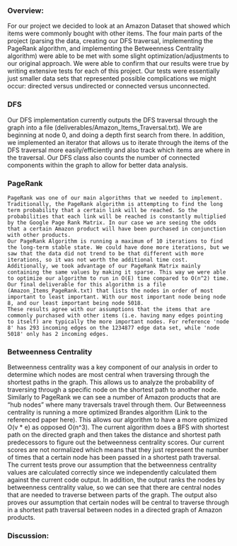 
### Overview:
For our project we decided to look at an Amazon Dataset that showed which items were commonly bought with other items. The four main parts of the project (parsing the data, creating our DFS traversal, implementing the PageRank algorithm, and implementing the Betweenness Centrality algorithm) were able to be met with some slight optimization/adjustments to our original approach. We were able to confirm that our results were true by writing extensive tests for each of this project. Our tests were essentially just smaller data sets that represented possible complications we might occur: directed versus undirected or connected versus unconnected. 
### DFS
Our DFS implementation currently outputs the DFS traversal through the graph into a file (deliverables/Amazon_Items_Traversal.txt). We are beginning at node 0, and doing a depth first search from there. In addition, we implemented an iterator that allows us to iterate through the items of the DFS traversal more easily/efficiently and also track which items are where in the traversal. Our DFS class also counts the number of connected components within the graph to allow for better data analysis.
### PageRank
	PageRank was one of our main algorithms that we needed to implement. Traditionally, the PageRank algorithm is attempting to find the long term probability that a certain link will be reached. So the probabilities that each link will be reached is constantly multiplied by the Google Page Rank Matrix. In our case we are seeing the odds that a certain Amazon product will have been purchased in conjunction with other products. 
	Our PageRank Algorithm is running a maximum of 10 iterations to find the long-term stable state. We could have done more iterations, but we saw that the data did not trend to be that different with more iterations, so it was not worth the additional time cost. Additionally, we took advantage of our PageRank Matrix mainly containing the same values by making it sparse. This way we were able to optimize our algorithm to run in O(E) time compared to O(n^2) time.
	Our final deliverable for this algorithm is a file (Amazon_Items_PageRank.txt) that lists the nodes in order of most important to least important. With our most important node being node 8, and our least important being node 5018. 
	These results agree with our assumptions that the items that are commonly purchased with other items (i.e. having many edges pointing to itself) are typically the more important nodes. For reference 'node 8' has 293 incoming edges on the 1234877 edge data set, while 'node 5018' only has 2 incoming edges. 
### Betweenness Centrality
Betweenness centrality was a key component of our analysis in order to determine which nodes are most central when traversing through the shortest paths in the graph. This allows us to analyze the probability of traversing through a specific node on the shortest path to another node. Similarly to PageRank we can see a number of Amazon products that are “hub nodes” where many traversals travel through them. 
Our Betweenness centrality is running a more optimized Brandes algorithm (Link to the referenced paper here). This allows our algorithm to have a more optimized O(v * e) as opposed O(n^3). The current algorithm does a BFS with shortest path on the directed graph and then takes the distance and shortest path predecessors to figure out the betweenness centrality scores. Our current scores are not normalized which means that they just represent the number of times that a certain node has been passed in a shortest path traversal.
The current tests prove our assumption that the betweenness centrality values are calculated correctly since we independently calculated them against the current code output. In addition, the output ranks the nodes by betweenness centrality value, so we can see that there are central nodes that are needed to traverse between parts of the graph. 
The output also proves our assumption that certain nodes will be central to traverse through in a shortest path traversal between nodes in a directed graph of Amazon products.
### Discussion:

